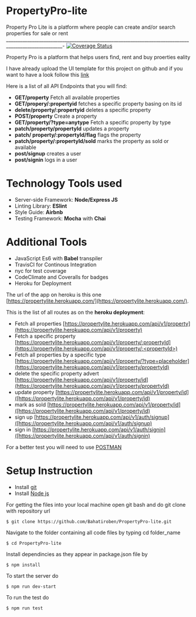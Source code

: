 # PropertyPro-lite
Property Pro Lite is a platform where people can create and/or search properties for sale or rent
______________________________________________________________________________________________________-
[![Coverage Status](https://coveralls.io/repos/github/Bahatiroben/PropertyPro-lite/badge.svg?branch=develop)](https://coveralls.io/github/Bahatiroben/PropertyPro-lite?branch=develop)

Property Pro is a platform that helps users find, rent and buy proerties eality

I have already upload the UI template for this project on github and if you want to have a look follow this [link](https://bahatiroben.github.io/PropertyPro-lite/)

Here is a list of all API Endpoints that you will find:
* **GET/property** Fetch all available properties
* **GET/propery/:propertyid** fetches a specific property basing on its id
* **delete/property/:propertyid** deletes a specific property
* **POST/property** Create a property
* **GET/property/?type=anytype** Fetch a specific property by type
* **patch/property/propertyId** updates a property
* **patch/ property/:propertyId/flag** flags the property
* **patch/property/:propertyId/sold** marks the property as sold or available
* **post/signup** creates a user
* **post/signin** logs in a user

# Technology Tools used
* Server-side Framework: **Node/Express JS**
* Linting Library: **ESlint**
* Style Guide: **Airbnb**
* Testing Framework: **Mocha** with **Chai**

# Additional Tools
* JavaScript Es6 with **Babel** transpiler
* TravisCI for Continous Integration
* nyc for test coverage
* CodeClimate and Coveralls for badges
* Heroku for Deployment

The url of the app on heroku is this one [https://propertylite.herokuapp.com/](https://propertylite.herokuapp.com/).

This is the list of all routes as on the **heroku deployment**:
* Fetch all properties  [https://propertylite.herokuapp.com/api/v1/property](https://propertylite.herokuapp.com/api/v1/property)
* Fetch a specific property [https://propertylite.herokuapp.com/api/v1/property/:propertyId](https://propertylite.herokuapp.com/api/v1/property/:<propertyId>)
* Fetch all properties by a specific type [https://propertylite.herokuapp.com/api/v1/property/?type=placeholder](https://propertylite.herokuapp.com/api/v1/property/propertyId)
* delete the specific property advert [https://propertylite.herokuapp.com/api/v1/property/id](https://propertylite.herokuapp.com/api/v1/property/propertyId)
* update property [https://propertylite.herokuapp.com/api/v1/property/id]([https://propertylite.herokuapp.com/api/v1/property/id)
* mark as sold [https://propertylite.herokuapp.com/api/v1/property/id]([https://propertylite.herokuapp.com/api/v1/property/id)
* sign up [https://propertylite.herokuapp.com/api/v1/auth/signup]([https://propertylite.herokuapp.com/api/v1/auth/signup)
* sign in [https://propertylite.herokuapp.com/api/v1/auth/signin]([https://propertylite.herokuapp.com/api/v1/auth/signin)

For a better test you will need to use [POSTMAN](https://www.getpostman.com/)
# Setup Instruction
* Install [git](https://git-scm.com/downloads)
* Install [Node js](https://nodejs.org/en/)

For getting the files into your local machine open git bash and do git clone with repository url

```
$ git clone https://github.com/Bahatiroben/PropertyPro-lite.git
```
Navigate to the folder containing all code files by typing cd folder_name

```
$ cd PropertyPro-lite
```
Install dependincies as they appear in package.json file by

```
$ npm install
```
To start the server do

```
$ npm run dev-start
```
To run the test do

```
$ npm run test
```

